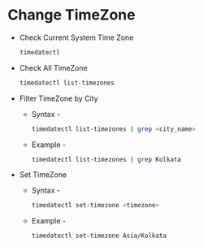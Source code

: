 # Change TimeZone

- Check Current System Time Zone

    ```sh
    timedatectl
    ```

- Check All TimeZone

    ```sh
    timedatectl list-timezones
    ```

- Filter TimeZone by City

    - Syntax - 

        ```sh
        timedatectl list-timezones | grep <city_name>
        ```

    - Example - 
    
        ```sh
        timedatectl list-timezones | grep Kolkata
        ```

- Set TimeZone

    - Syntax - 

        ```sh
        timedatectl set-timezone <timezone>
        ```

    - Example - 
    
        ```sh
        timedatectl set-timezone Asia/Kolkata
        ```